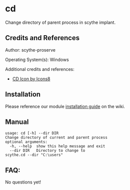 # cd

Change directory of parent process in scythe implant.

## Credits and References

Author: scythe-proserve

Operating System(s): Windows

Additional credits and references:
* [CD Icon by Icons8](https://icons8.com)

## Installation

Please reference our module [installation guide](https://github.com/scythe-io/community-modules/wiki) on the wiki.

##  Manual

```
usage: cd [-h] --dir DIR
Change directory of current and parent process
optional arguments:
  -h, --help  show this help message and exit
  --dir DIR   Directory to change to
scythe.cd --dir "C:\users"
```

## FAQ:

No questions yet!
